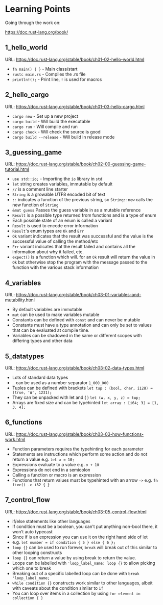 Learning Points
===============

Going through the work on:

https://doc.rust-lang.org/book/


## 1_hello_world

URL: https://doc.rust-lang.org/stable/book/ch01-02-hello-world.html

* `fn main() { }` - Main class/start
* `rustc main.rs` - Compiles the .rs file
* `println!();` - Print line, `!` is used for macros

## 2_hello_cargo

URL: https://doc.rust-lang.org/stable/book/ch01-03-hello-cargo.html

* `cargo new` - Set up a new project
* `cargo build` - Will build the executable
* `cargo run` - Will compile and run
* `cargo check` - Will check the source is good
* `cargo build --release` - Will build in release mode

## 3_guessing_game

URL: https://doc.rust-lang.org/stable/book/ch02-00-guessing-game-tutorial.html

* `use std::io;` - Importing the `io` library in `std`
* `let` string creates variables, immutable by default
* `//` is a comment line starter
* `String` is a growable UTF8 encoded bit of text
* `::` indicates a function of the previous string,
so `String::new` calls the new function of `String`
* `&mut guess` Passes the guess variable in as a mutable reference
* `Result` is a possible type returned from functions and is
a type of enum
* Each possible state of an enum is called a variant
* `Result` is used to encode error information
* `Result`'s enum types are `Ok` and `Err`
* `Ok` variant indicates that the result was successful and the value
 is the successful value of calling the method/etc
* `Err` variant indicates that the result failed and contains all
the information about why it failed, etc.
* `expect()` is a function which will. for an `Ok` result will
return the value in `Ok` but otherwise stop the program with the message
passed to the function with the various stack information 


## 4_variables

URL: https://doc.rust-lang.org/stable/book/ch03-01-variables-and-mutability.html

* By default variables are immutable
* `mut` can be used to make variables mutable
* Constants can be defined with `const` and can never be mutable
* Constants must have a type annotation and can only be set to values
that can be evaluated at compile time.
* Variables can be shadowed in the same or different scopes with differing
types and other data

## 5_datatypes

URL: https://doc.rust-lang.org/stable/book/ch03-02-data-types.html

* Lots of standard data types
* `_` can be used as a number separator `1_000_000`
* Tuples can be defined with brackets `let tup : (bool, char, i128) = (true, 'W', 1231);`
* They can be unpacked with let and ( ) `let (w, x, y, z) = tup;`
* Arrays are fixed size and can be typehinted `let array : [i64; 3] = [1, 3, 4];`

## 6_functions

URL: https://doc.rust-lang.org/stable/book/ch03-03-how-functions-work.html

* Function parameters requires the typehinting for each parameter
* Statements are instructions which perform some action and do not return
a value e.g. `let x = 10;`
* Expressions evaluate to a value e.g. `x + 10`
* Expressions do not end in a semicolon
* Calling a function or macro is an expression
* Functions that return values must be typehinted with an arrow `->`
e.g. `fn five() -> i32 { }`

## 7_control_flow

URL: https://doc.rust-lang.org/stable/book/ch03-05-control-flow.html

* if/else statements like other languages
* If condition must be a boolean, you can't put anything non-bool there, it won't auto typecast
* Since if is an expression you can use it on the right hand side of let
* e.g. `let number = if condition { 5 } else { 6 };`
* `loop {}` can be used to run forever, `break` will break out of this similar to other looping constructs
* `loop {}` can return a value by using break to return the value.
* Loops can be labelled with `'loop_label_name: loop {}` to allow picking which one to break
* Breaking out of a specific labelled loop can be done with `break 'loop_label_name;`
* `while condition {}` constructs work similar to other languages, albeit with caveats about the condition similar to `if`
* You can loop over items in a collection by using `for element in collection { }`


